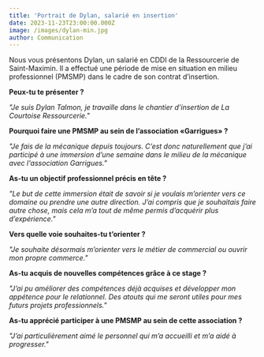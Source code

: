 ```yaml
---
title: 'Portrait de Dylan, salarié en insertion'
date: 2023-11-23T23:00:00.000Z
image: /images/dylan-min.jpg
author: Communication
---
```


Nous vous présentons Dylan, un salarié en CDDI de la Ressourcerie de Saint-Maximin. Il a effectué une période de mise en situation en milieu professionnel (PMSMP) dans le cadre de son contrat d’insertion.

**Peux-tu te présenter ?**

*"Je suis Dylan Talmon, je travaille dans le chantier d’insertion de La Courtoise Ressourcerie."*

**Pourquoi faire une PMSMP au sein de l’association «Garrigues» ?**

*"Je fais de la mécanique depuis toujours. C’est donc naturellement que j’ai participé à une immersion d’une semaine dans le milieu de la mécanique avec l'association Garrigues."*

**As-tu un objectif professionnel précis en tête ?**

*"Le but de cette immersion était de savoir si je voulais m’orienter vers ce domaine ou prendre une autre direction. J’ai compris que je souhaitais faire autre chose, mais cela m’a tout de même permis d’acquérir plus d’expérience."*

**Vers quelle voie souhaites-tu t’orienter ?**

*"Je souhaite désormais m’orienter vers le métier de commercial ou ouvrir mon propre commerce."*

**As-tu acquis de nouvelles compétences grâce à ce stage ?**

*"J’ai pu améliorer des compétences déjà acquises et développer mon appétence pour le relationnel. Des atouts qui me seront utiles pour mes futurs projets professionnels."*

**As-tu apprécié participer à une PMSMP au sein de cette association ?**

*"J’ai particulièrement aimé le personnel qui m’a accueilli et m’a aidé à progresser."*
